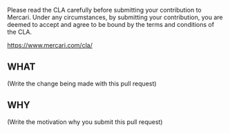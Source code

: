 Please read the CLA carefully before submitting your contribution to Mercari.
Under any circumstances, by submitting your contribution, you are deemed to accept and agree to be bound by the terms and conditions of the CLA.

https://www.mercari.com/cla/

## WHAT
(Write the change being made with this pull request)

## WHY
(Write the motivation why you submit this pull request)

